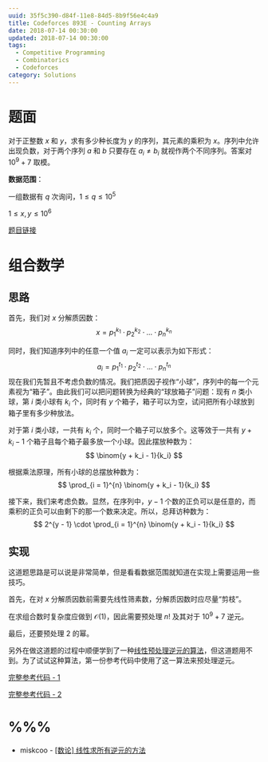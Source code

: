 ```yaml
---
uuid: 35f5c390-d84f-11e8-84d5-8b9f56e4c4a9
title: Codeforces 893E - Counting Arrays
date: 2018-07-14 00:30:00
updated: 2018-07-14 00:30:00
tags: 
  - Competitive Programming
  - Combinatorics
  - Codeforces
category: Solutions
---
```


# 题面

对于正整数 $x$ 和 $y$，求有多少种长度为 $y$ 的序列，其元素的乘积为 $x$。序列中允许出现负数，对于两个序列 $a$ 和 $b$ 只要存在 $a_i \neq b_i$ 就视作两个不同序列。答案对 $10^9 + 7$ 取模。

**数据范围**：

一组数据有 $q$ 次询问，$1 \le q \le 10^5$

$1 \le x,y \le 10^6$

[题目链接](http://codeforces.com/contest/893/problem/E)

# 组合数学

## 思路

首先，我们对 $x$ 分解质因数：
$$
x = p_1^{k_1} \cdot p_2^{k_2} \cdot \dots \cdot p_n^{k_n}
$$

同时，我们知道序列中的任意一个值 $a_i$ 一定可以表示为如下形式：
$$
a_i  = p_1^{t_1} \cdot p_2^{t_2} \cdot \dots \cdot p_n^{t_n}
$$
现在我们先暂且不考虑负数的情况。我们把质因子视作“小球”，序列中的每一个元素视为“箱子”。由此我们可以把问题转换为经典的“球放箱子”问题：现有 $n$ 类小球，第 $i$ 类小球有 $k_i$ 个，同时有 $y$ 个箱子，箱子可以为空，试问把所有小球放到箱子里有多少种放法。

对于第 $i$ 类小球，一共有 $k_i$ 个，同时一个箱子可以放多个。这等效于一共有 $y + k_i - 1$ 个箱子且每个箱子最多放一个小球。因此摆放种数为：
$$
\binom{y + k_i - 1}{k_i}
$$

根据乘法原理，所有小球的总摆放种数为：
$$
\prod_{i = 1}^{n} \binom{y + k_i - 1}{k_i}
$$

接下来，我们来考虑负数。显然，在序列中，$y - 1$ 个数的正负可以是任意的，而乘积的正负可以由剩下的那一个数来决定。所以，总拜访种数为：
$$
2^{y - 1} \cdot \prod_{i = 1}^{n} \binom{y + k_i - 1}{k_i}
$$

## 实现

这道题思路是可以说是非常简单，但是看看数据范围就知道在实现上需要运用一些技巧。

首先，在对 $x$ 分解质因数前需要先线性筛素数，分解质因数时应尽量“剪枝”。

在求组合数时复杂度应做到 $\mathcal{O}(1)$，因此需要预处理 $n!$ 及其对于 $10^9 + 7$ 逆元。

最后，还要预处理 $2$ 的幂。

另外在做这道题的过程中顺便学到了一种[线性预处理逆元的算法](http://blog.miskcoo.com/2014/09/linear-find-all-invert)，但这道题用不到。为了试试这种算法，第一份参考代码中使用了这一算法来预处理逆元。

[完整参考代码 - 1](https://github.com/codgician/ICPC/blob/master/Codeforces/893E/combinatorics.cpp)

[完整参考代码 - 2](https://github.com/codgician/ICPC/blob/master/Codeforces/893E/combinatorics_alt.cpp)

# %%%

- miskcoo - [\[数论\] 线性求所有逆元的方法](http://blog.miskcoo.com/2014/09/linear-find-all-invert)
